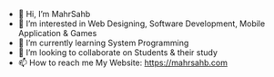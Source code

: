 - 👋 Hi, I’m MahrSahb
- 👀 I’m interested in Web Designing, Software Development, Mobile Application & Games
- 🌱 I’m currently learning System Programming
- 💞️ I’m looking to collaborate on Students & their study
- 📫 How to reach me My Website: https://mahrsahb.com

<!---
MahrSahb/MahrSahb is a ✨ special ✨ repository because its `README.md` (this file) appears on your GitHub profile.
You can click the Preview link to take a look at your changes.
--->

